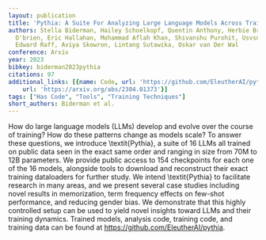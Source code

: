 ```yaml
---
layout: publication
title: 'Pythia: A Suite For Analyzing Large Language Models Across Training And Scaling'
authors: Stella Biderman, Hailey Schoelkopf, Quentin Anthony, Herbie Bradley, Kyle
  O'brien, Eric Hallahan, Mohammad Aflah Khan, Shivanshu Purohit, Usvsn Sai Prashanth,
  Edward Raff, Aviya Skowron, Lintang Sutawika, Oskar van Der Wal
conference: Arxiv
year: 2023
bibkey: biderman2023pythia
citations: 97
additional_links: [{name: Code, url: 'https://github.com/EleutherAI/pythia'}, {name: Paper,
    url: 'https://arxiv.org/abs/2304.01373'}]
tags: ["Has Code", "Tools", "Training Techniques"]
short_authors: Biderman et al.
---
```

How do large language models (LLMs) develop and evolve over the course of
training? How do these patterns change as models scale? To answer these
questions, we introduce \textit\{Pythia\}, a suite of 16 LLMs all trained on
public data seen in the exact same order and ranging in size from 70M to 12B
parameters. We provide public access to 154 checkpoints for each one of the 16
models, alongside tools to download and reconstruct their exact training
dataloaders for further study. We intend \textit\{Pythia\} to facilitate research
in many areas, and we present several case studies including novel results in
memorization, term frequency effects on few-shot performance, and reducing
gender bias. We demonstrate that this highly controlled setup can be used to
yield novel insights toward LLMs and their training dynamics. Trained models,
analysis code, training code, and training data can be found at
https://github.com/EleutherAI/pythia.